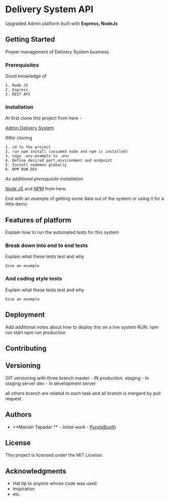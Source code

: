 # Delivery System API

Upgraded Admin platform built with **Express, NodeJs**

## Getting Started

Proper management of Delivery System business.

### Prerequisites

Good knowledge of
```
1. Node JS
2. Express
3. REST API
```

### Installation

At first clone this project from here -

[Admin Delivery System]()

After cloning

```
1. cd to the project
2. run npm install (assumed node and npm is installed)
3. copy .env.example to .env
4. Define desired port,environment and endpoint
5. Install nodemon globally
6. NPM RUN DEV
```

_As additional prerequisite installation_

[Node JS](https://websiteforstudents.com/install-the-latest-node-js-and-nmp-packages-on-ubuntu-16-04-18-04-lts/)
and [NPM](https://www.rosehosting.com/blog/install-npm-on-ubuntu-16-04/)
from here.


End with an example of getting some data out of the system or using it for a little demo

## Features of platform

Explain how to run the automated tests for this system

### Break down into end to end tests

Explain what these tests test and why

```
Give an example
```

### And coding style tests

Explain what these tests test and why

```
Give an example
```

## Deployment

Add additional notes about how to deploy this on a live system
RUN:
npm run start
npm run production

## Contributing


## Versioning

GIT versioning with three branch
master - IN production.
staging - In staging server
dev - In development server

all others branch are related to each task and all branch is mergerd by pull request.

## Authors

* **Manish Tapadar ** - *Initial work* - [PurpleBooth](https://github.com/PurpleBooth)



## License

This project is licensed under the MIT License.
## Acknowledgments

* Hat tip to anyone whose code was used
* Inspiration
* etc
